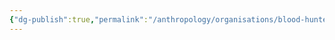 ```yaml
---
{"dg-publish":true,"permalink":"/anthropology/organisations/blood-hunters/order-of-the-profane-soul/"}
---
```


